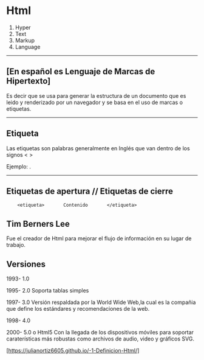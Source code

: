 # Html

1. Hyper
2. Text
3. Markup
4. Language
****************************************************************

## [En español es Lenguaje de Marcas de Hipertexto]
Es decir que se  usa para generar la estructura de un documento que es leido y renderizado por un navegador y se basa en el uso de marcas o etiquetas.
****************************************************************

## Etiqueta
Las etiquetas son palabras generalmente en Inglés que van dentro de los signos <  >

Ejemplo: <body>.
****************************************************************

## Etiquetas de apertura   //            Etiquetas de cierre
        <etiqueta>       Contenido       </etiqueta>

## Tim Berners Lee
Fue el creador de Html para mejorar el flujo de información en su lugar de trabajo.

## Versiones
1993- 1.0

1995- 2.0 Soporta tablas simples

1997- 3.0 Versión respaldada por la World Wide Web,la cual es la compañia 
      que define los estándares y recomendaciones de la web.


1998- 4.0

2000- 5.0 o Html5 Con la llegada de los dispositivos móviles para soportar caraterísticas más robustas como archivos de audio, video y gráficos SVG.
        
[https://julianortiz6605.github.io/-1-Definicion-Html/]
